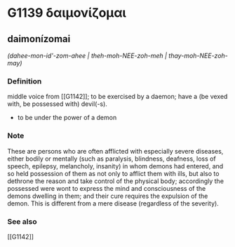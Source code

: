 # G1139 δαιμονίζομαι

## daimonízomai

_(dahee-mon-id'-zom-ahee | theh-moh-NEE-zoh-meh | thay-moh-NEE-zoh-may)_

### Definition

middle voice from [[G1142]]; to be exercised by a daemon; have a (be vexed with, be possessed with) devil(-s).

- to be under the power of a demon

### Note

These are persons who are often afflicted with especially severe diseases, either bodily or mentally (such as paralysis, blindness, deafness, loss of speech, epilepsy, melancholy, insanity) in whom demons had entered, and so held possession of them as not only to afflict them with ills, but also to dethrone the reason and take control of the physical body; accordingly the possessed were wont to express the mind and consciousness of the demons dwelling in them; and their cure requires the expulsion of the demon. This is different from a mere disease (regardless of the severity).

### See also

[[G1142]]

